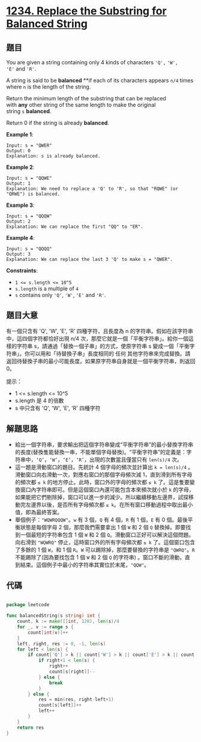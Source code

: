 # [1234. Replace the Substring for Balanced String](https://leetcode.com/problems/replace-the-substring-for-balanced-string/)


## 題目

You are given a string containing only 4 kinds of characters `'Q',` `'W', 'E'` and `'R'`.

A string is said to be **balanced** **if each of its characters appears `n/4` times where `n` is the length of the string.

Return the minimum length of the substring that can be replaced with **any** other string of the same length to make the original string `s` **balanced**.

Return 0 if the string is already **balanced**.

**Example 1**:

    Input: s = "QWER"
    Output: 0
    Explanation: s is already balanced.

**Example 2**:

    Input: s = "QQWE"
    Output: 1
    Explanation: We need to replace a 'Q' to 'R', so that "RQWE" (or "QRWE") is balanced.

**Example 3**:

    Input: s = "QQQW"
    Output: 2
    Explanation: We can replace the first "QQ" to "ER".

**Example 4**:

    Input: s = "QQQQ"
    Output: 3
    Explanation: We can replace the last 3 'Q' to make s = "QWER".

**Constraints**:

- `1 <= s.length <= 10^5`
- `s.length` is a multiple of `4`
- `s` contains only `'Q'`, `'W'`, `'E'` and `'R'`.

## 題目大意


有一個只含有 'Q', 'W', 'E', 'R' 四種字符，且長度為 n 的字符串。假如在該字符串中，這四個字符都恰好出現 n/4 次，那麼它就是一個「平衡字符串」。給你一個這樣的字符串 s，請通過「替換一個子串」的方式，使原字符串 s 變成一個「平衡字符串」。你可以用和「待替換子串」長度相同的 任何 其他字符串來完成替換。請返回待替換子串的最小可能長度。如果原字符串自身就是一個平衡字符串，則返回 0。

提示：

- 1 <= s.length <= 10^5
- s.length 是 4 的倍數
- s 中只含有 'Q', 'W', 'E', 'R' 四種字符



## 解題思路

- 給出一個字符串，要求輸出把這個字符串變成“平衡字符串”的最小替換字符串的長度(替換隻能替換一串，不能單個字母替換)。“平衡字符串”的定義是：字符串中，`‘Q’`，`‘W’`，`‘E’`，`‘R’`，出現的次數當且僅當只有 `len(s)/4` 次。
- 這一題是滑動窗口的題目。先統計 4 個字母的頻次並計算出 `k = len(s)/4` 。滑動窗口向右滑動一次，對應右窗口的那個字母頻次減 1，直到滑到所有字母的頻次都 `≤ k`  的地方停止。此時，窗口外的字母的頻次都 `≤ k` 了。這是隻要變換窗口內字符串即可。但是這個窗口內還可能包含本來頻次就小於 `k`  的字母，如果能把它們剔除掉，窗口可以進一步的減少。所以繼續移動左邊界，試探移動完左邊界以後，是否所有字母頻次都 `≤ k`。在所有窗口移動過程中取出最小值，即為最終答案。
- 舉個例子：`"WQWRQQQW"`。`w` 有 3 個，`Q` 有 4 個，`R` 有 1 個，`E` 有 0 個。最後平衡狀態是每個字母 2 個，那麼我們需要拿出 1 個 `W` 和 2 個 `Q` 替換掉。即要找到一個最短的字符串包含 1 個 `W` 和 2 個 `Q`。滑動窗口正好可以解決這個問題。向右滑到 `"WQWRQ"` 停止，這時窗口外的所有字母頻次都  `≤ k` 了。這個窗口包含了多餘的 1 個 `W`，和 1 個 `R`。`W` 可以踢除掉，那麼要替換的字符串是 `"QWRQ"`。`R` 不能踢除了(因為要找包含 1 個 `W` 和 2 個 `Q` 的字符串) 。窗口不斷的滑動，直到結束。這個例子中最小的字符串其實位於末尾，`"QQW"`。

## 代碼

```go

package leetcode

func balancedString(s string) int {
	count, k := make([]int, 128), len(s)/4
	for _, v := range s {
		count[int(v)]++
	}
	left, right, res := 0, -1, len(s)
	for left < len(s) {
		if count['Q'] > k || count['W'] > k || count['E'] > k || count['R'] > k {
			if right+1 < len(s) {
				right++
				count[s[right]]--
			} else {
				break
			}
		} else {
			res = min(res, right-left+1)
			count[s[left]]++
			left++
		}
	}
	return res
}

```